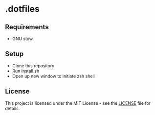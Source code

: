# .dotfiles

## Requirements

- GNU stow

## Setup

- Clone this repository
- Run install.sh
- Open up new window to initiate zsh shell

## License

This project is licensed under the MIT License - see the [LICENSE](https://github.com/xoxys/.dotfiles/blob/main/LICENSE) file for details.
